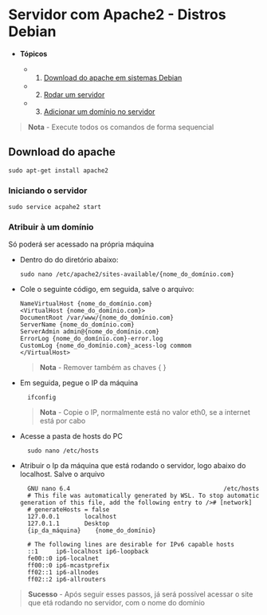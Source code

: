 # Servidor com Apache2 - Distros Debian

- **Tópicos**

  - 1. [Download do apache em sistemas Debian](#download-do-apache)
  - 2. [Rodar um servidor](#iniciando-o-servidor)
  - 3. [Adicionar um domínio no servidor](#atribuir-à-um-domínio)

> **Nota** - Execute todos os comandos de forma sequencial
## Download do apache
```
sudo apt-get install apache2
```

### Iniciando o servidor
```
sudo service acpahe2 start
```
### Atribuir à um domínio
  Só poderá ser acessado na própria máquina
  - Dentro do do diretório abaixo:
    ```
    sudo nano /etc/apache2/sites-available/{nome_do_domínio.com}
    ```
  - Cole o seguinte código, em seguida, salve o arquivo:
    ```
    NameVirtualHost {nome_do_domínio.com}
    <VirtualHost {nome_do_domínio.com}>
    DocumentRoot /var/www/{nome_do_domínio.com}
    ServerName {nome_do_domínio.com}
    ServerAdmin admin@{nome_do_domínio.com}
    ErrorLog {nome_do_domínio.com}-error.log
    CustomLog {nome_do_domínio.com}_acess-log commom
    </VirtualHost>
    ```
    > **Nota** - Remover também as chaves { }
  
  - Em seguida, pegue o IP da máquina
    ```
      ifconfig
    ```
    > **Nota** - Copie o IP, normalmente está no valor eth0, se a internet está por cabo
  - Acesse a pasta de hosts do PC
    ```
      sudo nano /etc/hosts
    ```
  - Atribuir o Ip da máquina que está rodando o servidor, logo abaixo do localhost. Salve o arquivo
    ```
      GNU nano 6.4                                           /etc/hosts                                                 
      # This file was automatically generated by WSL. To stop automatic generation of this file, add the following entry to /># [network]
      # generateHosts = false
      127.0.0.1       localhost
      127.0.1.1       Desktop
      {ip_da_máquina}    {nome_do_domínio}

      # The following lines are desirable for IPv6 capable hosts
      ::1     ip6-localhost ip6-loopback
      fe00::0 ip6-localnet
      ff00::0 ip6-mcastprefix
      ff02::1 ip6-allnodes
      ff02::2 ip6-allrouters
    ```
  > **Sucesso** - Após seguir esses passos, já será possível acessar o site que etá rodando no servidor, com o nome do domínio






